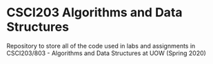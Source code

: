 # CSCI203 Algorithms and Data Structures
Repository to store all of the code used in labs and assignments in CSCI203/803 - Algorithms and Data Structures at UOW (Spring 2020)
